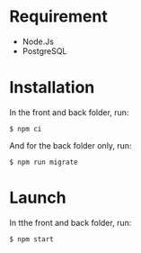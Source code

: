 # Requirement

 - Node.Js
 - PostgreSQL

# Installation

In the front and back folder, run:

```
$ npm ci
```

And for the back folder only, run:

```
$ npm run migrate
```

# Launch

In tthe front and back folder, run:

```
$ npm start
```

